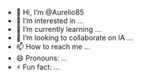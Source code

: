 - 👋 Hi, I’m @Aurelio85
- 👀 I’m interested in ...
- 🌱 I’m currently learning ...
- 💞️ I’m looking to collaborate on IA ...
- 📫 How to reach me ...
- 😄 Pronouns: ...
- ⚡ Fun fact: ...

<!---
Aurelio85/Aurelio85 is a ✨ special ✨ repository because its `README.md` (this file) appears on your GitHub profile.
You can click the Preview link to take a look at your changes.
--->
